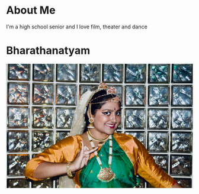 # About Me

I'm a high school senior and I love film, theater and dance

# Bharathanatyam

![image1][def]

[def]: images/e074f621-8ce2-49a8-b553-40dd57fa60cd.JPG
